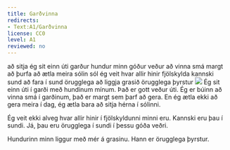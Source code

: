 ```yaml
---
title: Garðvinna
redirects:
- Text:A1/Garðvinna
license: CC0
level: A1
reviewed: no
---
```

<vocabulary>
að sitja
ég sit
einn
úti
garður
hundur
minn
góður
veður
að vinna
smá
margt
að þurfa
að ætla
meira
sólin
sól
ég veit
hvar
allir
hinir
fjölskylda
kannski
sund
að fara í sund
örugglega
að liggja
grasið
örugglega
þyrstur
</vocabulary>
<Image src="Þreyttur hundur.jpg" position="right"/>
<Book audio="Garðvinna.mp3">
Ég sit einn úti í garði með hundinum mínum.
Það er gott veður úti.
Ég er búinn að vinna smá í garðinum, það er margt sem þarf að gera.
En ég ætla ekki að gera meira í dag, ég ætla bara að sitja hérna í sólinni.

Ég veit ekki alveg hvar allir hinir í fjölskyldunni minni eru.
Kannski eru þau í sundi.
Já, þau eru örugglega í sundi í þessu góða veðri.

Hundurinn minn liggur með mér á grasinu.
Hann er örugglega þyrstur.
</Book>

